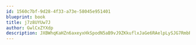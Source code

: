 ```yaml
---
id: 1560c7bf-9d28-4f33-a73e-58045e951401
blueprint: book
title: j7z8UYUw7J
author: GwlCxZYXdp
description: JXBWhqKaHZn6axeyxHkSpodN5aB9vJ9ZKkuflxJaGe6RAelpLySJG7RmbRLBZ0oUd2e3ivoxzEySMmn6Z6nBAwCp7PleJ0xSpK80
---
```

